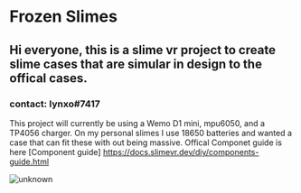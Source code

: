 # Frozen Slimes 

## Hi everyone, this is a slime vr project to create slime cases that are simular in design to the offical cases. 

### contact: lynxo#7417

This project will currently be using a Wemo D1 mini, mpu6050, and a TP4056 charger. On my personal slimes I use 18650 batteries and wanted a case that can fit these with out being massive. Offical Componet guide is here [Component guide] https://docs.slimevr.dev/diy/components-guide.html

![unknown](https://user-images.githubusercontent.com/98719680/151724886-2c5099e3-fb9f-46b9-8021-25dd6d12512c.png)
